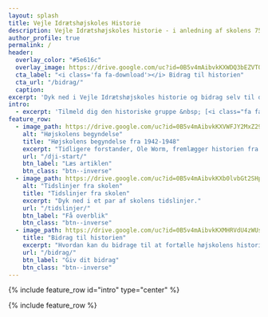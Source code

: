 ```yaml
---
layout: splash
title: Vejle Idrætshøjskoles Historie
description: Vejle Idrætshøjskoles historie - i anledning af skolens 75 års jubilæum
author_profile: true
permalink: /
header:
  overlay_color: "#5e616c"
  overlay_image: https://drive.google.com/uc?id=0B5v4mAibvkKXWDQ3bEZVT0lJSUk
  cta_label: "<i class='fa fa-download'></i> Bidrag til historien"
  cta_url: "/bidrag/"
  caption:
excerpt: 'Dyk ned i Vejle Idrætshøjskoles historie og bidrag selv til den. Dette site er oprettet i forbindelse med skolens 75 års jubilæum i 2017-2018.'
intro:
  - excerpt: 'Tilmeld dig den historiske gruppe &nbsp; [<i class="fa fa-facebook"></i> VIH Historiske Gruppe](https://www.facebook.com/groups/655406751295188/){: .btn .btn--facebook}'
feature_row:
  - image_path: https://drive.google.com/uc?id=0B5v4mAibvkKXVWFJY2MxZ29UT0E
    alt: "Højskolens begyndelse"
    title: "Højskolens begyndelse fra 1942-1948"
    excerpt: "Tidligere forstander, Ole Worm, fremlægger historien fra 1942-1948 og skolens tilblivelse."
    url: "/dji-start/"
    btn_label: "Læs artiklen"
    btn_class: "btn--inverse"
  - image_path: https://drive.google.com/uc?id=0B5v4mAibvkKXb0lvbGt2SHpqaTQ
    alt: "Tidslinjer fra skolen"
    title: "Tidslinjer fra skolen"
    excerpt: "Dyk ned i et par af skolens tidslinjer."
    url: "/tidslinjer/"
    btn_label: "Få overblik"
    btn_class: "btn--inverse"
  - image_path: https://drive.google.com/uc?id=0B5v4mAibvkKXMHRVdU4zWUswa1E
    title: "Bidrag til historien"
    excerpt: "Hvordan kan du bidrage til at fortælle højskolens historie?"
    url: "/bidrag/"
    btn_label: "Giv dit bidrag"
    btn_class: "btn--inverse"
---
```


{% include feature_row id="intro" type="center" %}

{% include feature_row %}
